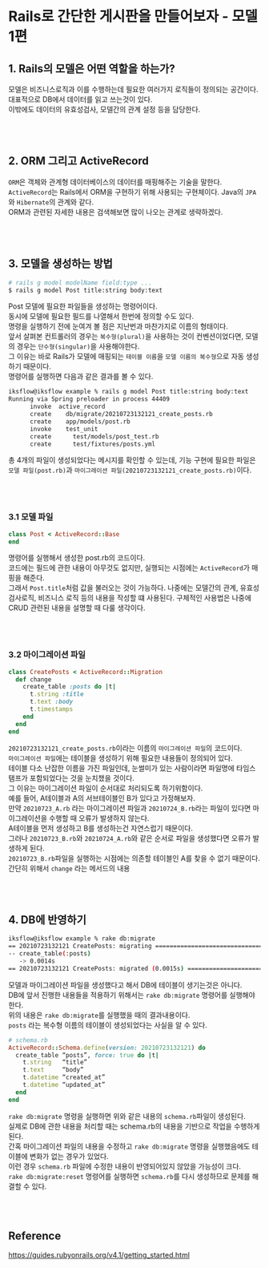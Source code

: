 # Rails로 간단한 게시판을 만들어보자 - 모델 1편

## 1. Rails의 모델은 어떤 역할을 하는가?
모델은 비즈니스로직과 이를 수행하는데 필요한 여러가지 로직들이 정의되는 공간이다.  
대표적으로 DB에서 데이터를 읽고 쓰는것이 있다.  
이밖에도 데이터의 유효성검사, 모델간의 관계 설정 등을 담당한다.  

<br></br>


## 2. ORM 그리고 ActiveRecord
`ORM`은 객체와 관계형 데이터베이스의 데이터를 매핑해주는 기술을 말한다.  
`ActiveRecord`는 Rails에서 ORM을 구현하기 위해 사용되는 구현체이다.  Java의 `JPA`와 `Hibernate`의 관계와 같다.  
ORM과 관련된 자세한 내용은 검색해보면 많이 나오는 관계로 생략하겠다.  

<br></br>


## 3. 모델을 생성하는 방법
```sh
# rails g model modelName field:type ...
$ rails g model Post title:string body:text
```
Post 모델에 필요한 파일들을 생성하는 명령어이다.  
동시에 모델에 필요한 필드를 나열해서 한번에 정의할 수도 있다.  
명령을 실행하기 전에 눈여겨 볼 점은 지난번과 마찬가지로 이름의 형태이다.  
앞서 살펴본 컨트롤러의 경우는 `복수형(plural)`을 사용하는 것이 컨벤션이었다면, 모델의 경우는 `단수형(singular)`을 사용해야한다.  
그 이유는 바로 Rails가 모델에 매핑되는 `테이블 이름`을 `모델 이름의 복수형`으로 자동 생성하기 때문이다.  
명령어를 실행하면 다음과 같은 결과를 볼 수 있다.

```sh
iksflow@iksflow example % rails g model Post title:string body:text
Running via Spring preloader in process 44409
      invoke  active_record
      create    db/migrate/20210723132121_create_posts.rb
      create    app/models/post.rb
      invoke    test_unit
      create      test/models/post_test.rb
      create      test/fixtures/posts.yml
```
총 4개의 파일이 생성되었다는 메시지를 확인할 수 있는데, 기능 구현에 필요한 파일은 `모델 파일(post.rb)`과 `마이그레이션 파일(20210723132121_create_posts.rb)`이다.  

<br></br>


### 3.1 모델 파일
```rb
class Post < ActiveRecord::Base
end
```
명령어를 실행해서 생성한 post.rb의 코드이다.  
코드에는 필드에 관한 내용이 아무것도 없지만, 실행되는 시점에는 `ActiveRecord`가 매핑을 해준다.  
그래서 `Post.title`처럼 값을 불러오는 것이 가능하다.
나중에는 모델간의 관계, 유효성 검사로직, 비즈니스 로직 등의 내용을 작성할 떄 사용된다.
구체적인 사용법은 나중에 CRUD 관련된 내용을 설명할 때 다룰 생각이다.  

<br></br>


### 3.2 마이그레이션 파일
```rb
class CreatePosts < ActiveRecord::Migration
  def change
    create_table :posts do |t|
      t.string :title
      t.text :body
      t.timestamps
    end
  end
end
```
`20210723132121_create_posts.rb`이라는 이름의 `마이그레이션 파일`의 코드이다.  
`마이그레이션 파일`에는 테이블을 생성하기 위해 필요한 내용들이 정의되어 있다.  
테이블
다소 난잡한 이름을 가진 파일인데, 눈썰미가 있는 사람이라면 파일명에 타임스탬프가 포함되었다는 것을 눈치챘을 것이다.  
그 이유는 마이그레이션 파일이 순서대로 처리되도록 하기위함이다.  
예를 들어, A테이블과 A의 서브테이블인 B가 있다고 가정해보자.  
만약 `20210723_A.rb` 라는 마이그레이션 파일과 `20210724_B.rb`라는 파일이 있다면 마이그레이션을 수행할 때 오류가 발생하지 않는다.  
A테이블을 먼저 생성하고 B를 생성하는건 자연스럽기 때문이다.  
그러나 `20210723_B.rb`와 `20210724_A.rb`와 같은 순서로 파일을 생성했다면 오류가 발생하게 된다.  
`20210723_B.rb`파일을 실행하는 시점에는 의존할 테이블인 A를 찾을 수 없기 때문이다.  
간단히  위해서 `change` 라는 메서드의 내용

<br></br>


## 4. DB에 반영하기
```sh
iksflow@iksflow example % rake db:migrate
== 20210723132121 CreatePosts: migrating ======================================
-- create_table(:posts)
   -> 0.0014s
== 20210723132121 CreatePosts: migrated (0.0015s) =============================
```
모델과 마이그레이션 파일을 생성했다고 해서 DB에 테이블이 생기는것은 아니다.  
DB에 앞서 진행한 내용들을 적용하기 위해서는 `rake db:migrate` 명령어를 실행해야한다.  
위의 내용은 `rake db:migrate`를 실행했을 때의 결과내용이다.  
`posts` 라는 복수형 이름의 테이블이 생성되었다는 사실을 알 수 있다.  

```rb
# schema.rb
ActiveRecord::Schema.define(version: 20210723132121) do
  create_table “posts”, force: true do |t|
    t.string   “title”
    t.text     “body”
    t.datetime “created_at”
    t.datetime “updated_at”
  end
end
```

`rake db:migrate` 명령을 실행하면 위와 같은 내용의 `schema.rb`파일이 생성된다.  
실제로 DB에 관한 내용을 처리할 때는 schema.rb의 내용을 기반으로 작업을 수행하게 된다.  
간혹 마이그레이션 파일의 내용을 수정하고 `rake db:migrate` 명령을 실행했음에도 테이블에 변화가 없는 경우가 있었다.  
이런 경우 `schema.rb` 파일에 수정한 내용이 반영되어있지 않았을 가능성이 크다.  
`rake db:migrate:reset` 명령어를 실행하면 `schema.rb`를 다시 생성하므로 문제를 해결할 수 있다.

<br></br>


## Reference
https://guides.rubyonrails.org/v4.1/getting_started.html